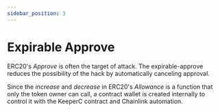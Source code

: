 ```yaml
---
sidebar_position: 3
---
```


# Expirable Approve

<!-- TODO: image -->

ERC20's *Approve* is often the target of attack. The expirable-approve reduces the possibility of the hack by automatically canceling approval.

Since the *increase* and *decrease* in ERC20's *Allowance* is a function that only the token owner can call, a contract wallet is created internally to control it with the KeeperC contract and Chainlink automation.

